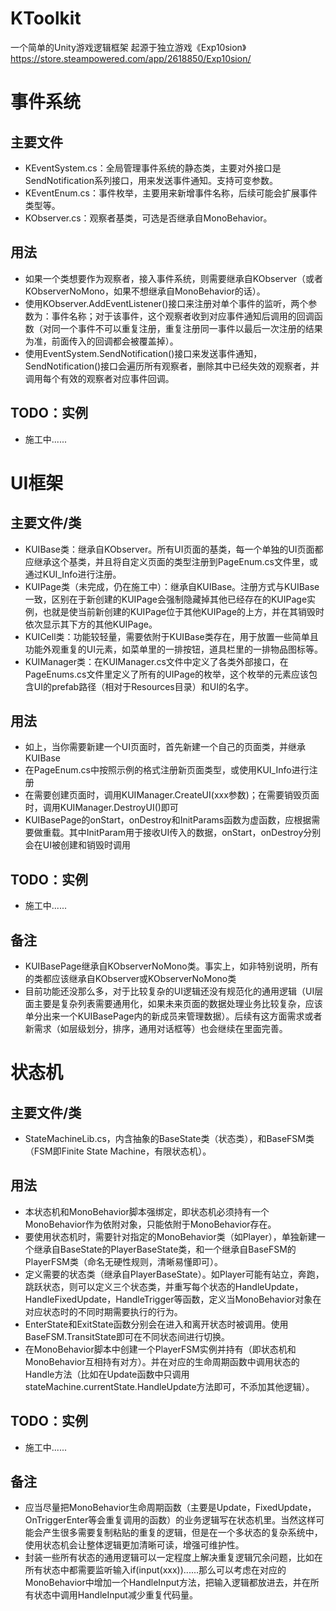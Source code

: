 # KToolkit
一个简单的Unity游戏逻辑框架
起源于独立游戏《Exp10sion》  
<u>https://store.steampowered.com/app/2618850/Exp10sion/</u>

# 事件系统

## 主要文件
* KEventSystem.cs：全局管理事件系统的静态类，主要对外接口是SendNotification系列接口，用来发送事件通知。支持可变参数。
* KEventEnum.cs：事件枚举，主要用来新增事件名称，后续可能会扩展事件类型等。
* KObserver.cs：观察者基类，可选是否继承自MonoBehavior。   


## 用法
* 如果一个类想要作为观察者，接入事件系统，则需要继承自KObserver（或者KObserverNoMono，如果不想继承自MonoBehavior的话）。
* 使用KObserver.AddEventListener()接口来注册对单个事件的监听，两个参数为：事件名称；对于该事件，这个观察者收到对应事件通知后调用的回调函数（对同一个事件不可以重复注册，重复注册同一事件以最后一次注册的结果为准，前面传入的回调都会被覆盖掉）。
* 使用EventSystem.SendNotification()接口来发送事件通知，SendNotification()接口会遍历所有观察者，删除其中已经失效的观察者，并调用每个有效的观察者对应事件回调。

## TODO：实例
* 施工中......

# UI框架

## 主要文件/类
* KUIBase类：继承自KObserver。所有UI页面的基类，每一个单独的UI页面都应继承这个基类，并且将自定义页面的类型注册到PageEnum.cs文件里，或通过KUI_Info进行注册。
* KUIPage类（未完成，仍在施工中）：继承自KUIBase。注册方式与KUIBase一致，区别在于新创建的KUIPage会强制隐藏掉其他已经存在的KUIPage实例，也就是使当前新创建的KUIPage位于其他KUIPage的上方，并在其销毁时依次显示其下方的其他KUIPage。
* KUICell类：功能较轻量，需要依附于KUIBase类存在，用于放置一些简单且功能外观重复的UI元素，如菜单里的一排按钮，道具栏里的一排物品图标等。
* KUIManager类：在KUIManager.cs文件中定义了各类外部接口，在PageEnums.cs文件里定义了所有的UIPage的枚举，这个枚举的元素应该包含UI的prefab路径（相对于Resources目录）和UI的名字。


## 用法
* 如上，当你需要新建一个UI页面时，首先新建一个自己的页面类，并继承KUIBase
* 在PageEnum.cs中按照示例的格式注册新页面类型，或使用KUI_Info进行注册
* 在需要创建页面时，调用KUIManager.CreateUI<xxxPage>(xxx参数)；在需要销毁页面时，调用KUIManager.DestroyUI<xxxPage>()即可
* KUIBasePage的onStart，onDestroy和InitParams函数为虚函数，应根据需要做重载。其中InitParam用于接收UI传入的数据，onStart，onDestroy分别会在UI被创建和销毁时调用


## TODO：实例
* 施工中......


## 备注
* KUIBasePage继承自KObserverNoMono类。事实上，如非特别说明，所有的类都应该继承自KObserver或KObserverNoMono类
* 目前功能还没那么多，对于比较复杂的UI逻辑还没有规范化的通用逻辑（UI层面主要是复杂列表需要通用化，如果未来页面的数据处理业务比较复杂，应该单分出来一个KUIBasePage内的新成员来管理数据）。后续有这方面需求或者新需求（如层级划分，排序，通用对话框等）也会继续在里面完善。

# 状态机

## 主要文件/类
* StateMachineLib.cs，内含抽象的BaseState类（状态类），和BaseFSM类（FSM即Finite State Machine，有限状态机）。


## 用法
* 本状态机和MonoBehavior脚本强绑定，即状态机必须持有一个MonoBehavior作为依附对象，只能依附于MonoBehavior存在。
* 要使用状态机时，需要针对指定的MonoBehavior类（如Player），单独新建一个继承自BaseState的PlayerBaseState类，和一个继承自BaseFSM的PlayerFSM类（命名无硬性规则，清晰易懂即可）。
* 定义需要的状态类（继承自PlayerBaseState）。如Player可能有站立，奔跑，跳跃状态，则可以定义三个状态类，并重写每个状态的HandleUpdate，HandleFixedUpdate，HandleTrigger等函数，定义当MonoBehavior对象在对应状态时的不同时期需要执行的行为。
* EnterState和ExitState函数分别会在进入和离开状态时被调用。使用BaseFSM.TransitState即可在不同状态间进行切换。
* 在MonoBehavior脚本中创建一个PlayerFSM实例并持有（即状态机和MonoBehavior互相持有对方）。并在对应的生命周期函数中调用状态的Handle方法（比如在Update函数中只调用stateMachine.currentState.HandleUpdate方法即可，不添加其他逻辑）。


## TODO：实例
* 施工中......


## 备注
* 应当尽量把MonoBehavior生命周期函数（主要是Update，FixedUpdate，OnTriggerEnter等会重复调用的函数）的业务逻辑写在状态机里。当然这样可能会产生很多需要复制粘贴的重复的逻辑，但是在一个多状态的复杂系统中，使用状态机会让整体逻辑更加清晰可读，增强可维护性。
* 封装一些所有状态的通用逻辑可以一定程度上解决重复逻辑冗余问题，比如在所有状态中都需要监听输入if(input(xxx))......那么可以考虑在对应的MonoBehavior中增加一个HandleInput方法，把输入逻辑都放进去，并在所有状态中调用HandleInput减少重复代码量。
